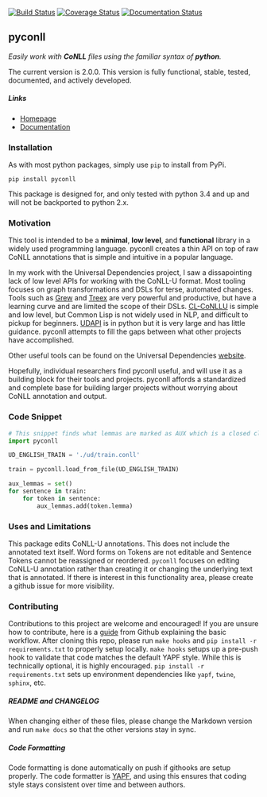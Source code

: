 [![Build Status](https://travis-ci.org/pyconll/pyconll.svg?branch=master)](https://travis-ci.org/pyconll/pyconll)
[![Coverage Status](https://coveralls.io/repos/github/pyconll/pyconll/badge.svg?branch=master)](https://coveralls.io/github/pyconll/pyconll?branch=master)
[![Documentation Status](https://readthedocs.org/projects/pyconll/badge/?version=latest)](https://pyconll.readthedocs.io/en/latest/?badge=latest)

## pyconll

*Easily work with **CoNLL** files using the familiar syntax of **python**.*

The current version is 2.0.0. This version is fully functional, stable, tested, documented, and actively developed.

##### Links
- [Homepage](https://pyconll.github.io)
- [Documentation](https://pyconll.readthedocs.io/)


### Installation

As with most python packages, simply use `pip` to install from PyPi.

```
pip install pyconll
```

This package is designed for, and only tested with python 3.4 and up and will not be backported to python 2.x.


### Motivation

This tool is intended to be a **minimal**, **low level**, and **functional** library in a widely used programming language. pyconll creates a thin API on top of raw CoNLL annotations that is simple and intuitive in a popular language.

In my work with the Universal Dependencies project, I saw a dissapointing lack of low level APIs for working with the CoNLL-U format. Most tooling focuses on graph transformations and DSLs for terse, automated changes. Tools such as [Grew](http://grew.fr/) and [Treex](http://ufal.mff.cuni.cz/treex) are very powerful and productive, but have a learning curve and are limited the scope of their DSLs. [CL-CoNLLU](https://github.com/own-pt/cl-conllu/) is simple and low level, but Common Lisp is not widely used in NLP, and difficult to pickup for beginners. [UDAPI](http://udapi.github.io/) is in python but it is very large and has little guidance. pyconll attempts to fill the gaps between what other projects have accomplished.

Other useful tools can be found on the Universal Dependencies [website](https://universaldependencies.org/tools.html).

Hopefully, individual researchers find pyconll useful, and will use it as a building block for their tools and projects. pyconll affords a standardized and complete base for building larger projects without worrying about CoNLL annotation and output.


### Code Snippet

```python
# This snippet finds what lemmas are marked as AUX which is a closed class POS in UD
import pyconll

UD_ENGLISH_TRAIN = './ud/train.conll'

train = pyconll.load_from_file(UD_ENGLISH_TRAIN)

aux_lemmas = set()
for sentence in train:
    for token in sentence:
        aux_lemmas.add(token.lemma)
```


### Uses and Limitations

This package edits CoNLL-U annotations. This does not include the annotated text itself. Word forms on Tokens are not editable and Sentence Tokens cannot be reassigned or reordered. `pyconll` focuses on editing CoNLL-U annotation rather than creating it or changing the underlying text that is annotated. If there is interest in this functionality area, please create a github issue for more visibility.


### Contributing

Contributions to this project are welcome and encouraged! If you are unsure how to contribute, here is a [guide](https://help.github.com/en/articles/creating-a-pull-request-from-a-fork) from Github explaining the basic workflow. After cloning this repo, please run `make hooks` and `pip install -r requirements.txt` to properly setup locally. `make hooks` setups up a pre-push hook to validate that code matches the default YAPF style. While this is technically optional, it is highly encouraged. `pip install -r requirements.txt` sets up environment dependencies like `yapf`, `twine`, `sphinx`, etc.


##### README and CHANGELOG

When changing either of these files, please change the Markdown version and run ``make docs`` so that the other versions stay in sync.


##### Code Formatting

Code formatting is done automatically on push if githooks are setup properly. The code formatter is [YAPF](https://github.com/google/yapf), and using this ensures that coding style stays consistent over time and between authors.

